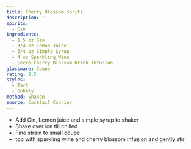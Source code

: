 ```yaml
---
title: Cherry Blossom Spritz
description: ''
spirits:
  - Gin
ingredients:
  - 1.5 oz Gin
  - 3/4 oz Lemon Juice
  - 3/4 oz Simple Syrup
  - 4 oz Sparkling Wine
  - Secco Cherry Blossom Drink Infusion
glassware: Coupe
rating: 2.5
styles:
  - Tart
  - Bubbly
method: Shaken
source: Cocktail Courier
---
```


- Add Gin, Lemon juice and simple syrup to shaker
- Shake over ice till chilled
- Fine strain to small coupe
- top with sparkling wine and cherry blossom infusion and gently stir